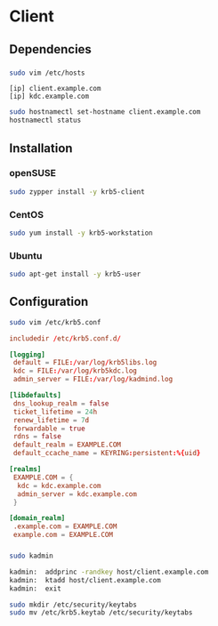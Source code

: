 # Client

## Dependencies

###

```sh
sudo vim /etc/hosts
```

```
[ip] client.example.com
[ip] kdc.example.com
```

```sh
sudo hostnamectl set-hostname client.example.com
hostnamectl status
```

## Installation

### openSUSE

```sh
sudo zypper install -y krb5-client
```

### CentOS

```sh
sudo yum install -y krb5-workstation
```

### Ubuntu

```sh
sudo apt-get install -y krb5-user
```

## Configuration

```sh
sudo vim /etc/krb5.conf
```

```conf
includedir /etc/krb5.conf.d/

[logging]
 default = FILE:/var/log/krb5libs.log
 kdc = FILE:/var/log/krb5kdc.log
 admin_server = FILE:/var/log/kadmind.log

[libdefaults]
 dns_lookup_realm = false
 ticket_lifetime = 24h
 renew_lifetime = 7d
 forwardable = true
 rdns = false
 default_realm = EXAMPLE.COM
 default_ccache_name = KEYRING:persistent:%{uid}

[realms]
 EXAMPLE.COM = {
  kdc = kdc.example.com
  admin_server = kdc.example.com
 }

[domain_realm]
 .example.com = EXAMPLE.COM
 example.com = EXAMPLE.COM
```

###

```sh
sudo kadmin

kadmin:  addprinc -randkey host/client.example.com
kadmin:  ktadd host/client.example.com
kadmin:  exit
```

```sh
sudo mkdir /etc/security/keytabs
sudo mv /etc/krb5.keytab /etc/security/keytabs
```
